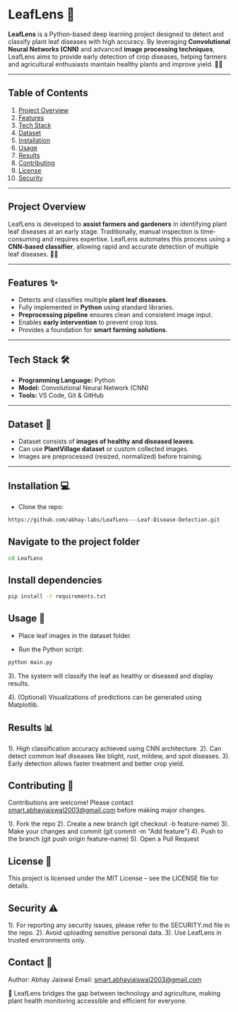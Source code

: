 # LeafLens 🌿

**LeafLens** is a Python-based deep learning project designed to detect and classify plant leaf diseases with high accuracy. By leveraging **Convolutional Neural Networks (CNN)** and advanced **image processing techniques**, LeafLens aims to provide early detection of crop diseases, helping farmers and agricultural enthusiasts maintain healthy plants and improve yield. 🚜🌱

---

## Table of Contents
1. [Project Overview](#project-overview)
2. [Features](#features-✨)
3. [Tech Stack](#tech-stack-🛠️)
4. [Dataset](#dataset-📂)
5. [Installation](#installation-💻)
6. [Usage](#usage-🚀)
7. [Results](#results-📊)
8. [Contributing](#contributing-🤝)
9. [License](#license-📄)
10. [Security](#security-⚠️)

---

## Project Overview
LeafLens is developed to **assist farmers and gardeners** in identifying plant leaf diseases at an early stage. Traditionally, manual inspection is time-consuming and requires expertise. LeafLens automates this process using a **CNN-based classifier**, allowing rapid and accurate detection of multiple leaf diseases. 🌿🧠

---

## Features ✨
- Detects and classifies multiple **plant leaf diseases**.  
- Fully implemented in **Python** using standard libraries.  
- **Preprocessing pipeline** ensures clean and consistent image input.  
- Enables **early intervention** to prevent crop loss.  
- Provides a foundation for **smart farming solutions**.  

---

## Tech Stack 🛠️
- **Programming Language:** Python    
- **Model:** Convolutional Neural Network (CNN)  
- **Tools:** VS Code, Git & GitHub  

---

## Dataset 📂
- Dataset consists of **images of healthy and diseased leaves**.  
- Can use **PlantVillage dataset** or custom collected images.  
- Images are preprocessed (resized, normalized) before training.  

---

## Installation 💻
- Clone the repo:  
```bash
https://github.com/abhay-labs/LeafLens---Leaf-Disease-Detection.git
```


## Navigate to the project folder
```bash
cd LeafLens
```

## Install dependencies
```bash
pip install -r requirements.txt
```

## Usage 🚀
- Place leaf images in the dataset folder.

- Run the Python script:
```bash
python main.py
```
3). The system will classify the leaf as healthy or diseased and display results.

4). (Optional) Visualizations of predictions can be generated using Matplotlib.


## Results 📊
1). High classification accuracy achieved using CNN architecture.
2). Can detect common leaf diseases like blight, rust, mildew, and spot diseases.
3). Early detection allows faster treatment and better crop yield.


## Contributing 🤝
Contributions are welcome! Please contact smart.abhayjaiswal2003@gmail.com
before making major changes.

1). Fork the repo
2). Create a new branch (git checkout -b feature-name)
3). Make your changes and commit (git commit -m "Add feature")
4). Push to the branch (git push origin feature-name)
5). Open a Pull Request


## License 📄
This project is licensed under the MIT License – see the LICENSE file for details.


## Security ⚠️
1). For reporting any security issues, please refer to the SECURITY.md file in the repo.
2). Avoid uploading sensitive personal data.
3). Use LeafLens in trusted environments only.


## Contact 📧
Author: Abhay Jaiswal
Email: smart.abhayjaiswal2003@gmail.com


🌱 LeafLens bridges the gap between technology and agriculture, making plant health monitoring accessible and efficient for everyone.
